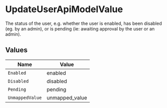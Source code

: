 # UpdateUserApiModelValue

The status of the user, e.g. whether the user is enabled, has been disabled (eg. by an admin), or is pending (ie: awaiting approval by the user or an admin).


## Values

| Name            | Value           |
| --------------- | --------------- |
| `Enabled`       | enabled         |
| `Disabled`      | disabled        |
| `Pending`       | pending         |
| `UnmappedValue` | unmapped_value  |